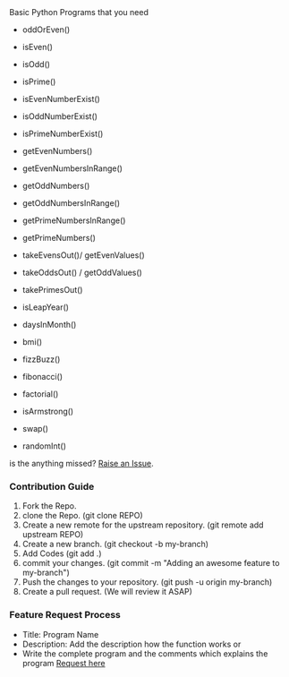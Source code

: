 <div align=left>
Basic Python Programs that you need

- oddOrEven()

- isEven()
- isOdd()
- isPrime()

- isEvenNumberExist()
- isOddNumberExist()
- isPrimeNumberExist()

- getEvenNumbers()
- getEvenNumbersInRange()

- getOddNumbers()
- getOddNumbersInRange()

- getPrimeNumbersInRange()
- getPrimeNumbers()

- takeEvensOut()/ getEvenValues()
- takeOddsOut() / getOddValues()
- takePrimesOut()

- isLeapYear()
- daysInMonth()
- bmi()
- fizzBuzz()
- fibonacci()
- factorial()
- isArmstrong()

- swap()

- randomInt()

is the anything missed? <a href="https://github.com/Yaseen549/pygrams/issues/new">Raise an Issue</a>.

### Contribution Guide
1. Fork the Repo.
2. clone the Repo. (git clone REPO)
3. Create a new remote for the upstream repository. (git remote add upstream REPO)
4. Create a new branch. (git checkout -b my-branch)
5. Add Codes (git add .)
6. commit your changes. (git commit -m "Adding an awesome feature to my-branch")
7. Push the changes to your repository. (git push -u origin my-branch)
8. Create a pull request. (We will review it ASAP)

### Feature Request Process
- Title: Program Name
- Description: Add the description how the function works or
- Write the complete program and the comments which explains the program
<a href="https://github.com/Yaseen549/pygrams/issues/new">Request here</a>
</div>